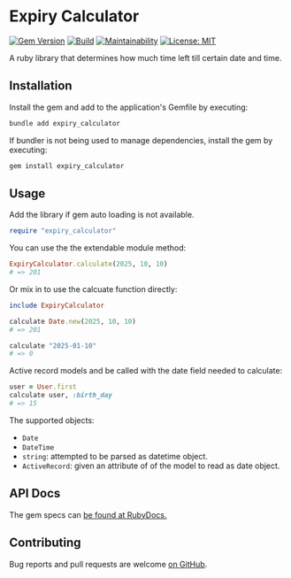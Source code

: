 # Expiry Calculator

[![Gem Version](https://badge.fury.io/rb/expiry_calculator.svg)](https://rubygems.org/gems/expiry_calculator)
[![Build](https://github.com/abarrak/expiry_calculator/actions/workflows/ci.yml/badge.svg)](https://github.com/abarrak/expiry_calculator/actions/workflows/ci.yml)
[![Maintainability](https://qlty.sh/badges/26185eb3-29df-401a-b266-ce7123b55fc3/maintainability.svg)](https://qlty.sh/gh/abarrak/projects/expiry_calculator)
[![License: MIT](https://img.shields.io/badge/License-MIT-yellow.svg)](https://opensource.org/licenses/MIT)


A ruby library that determines how much time left till certain date and time.

## Installation

Install the gem and add to the application's Gemfile by executing:

```bash
bundle add expiry_calculator
```

If bundler is not being used to manage dependencies, install the gem by executing:

```bash
gem install expiry_calculator
```

## Usage

Add the library if gem auto loading is not available.

```ruby
require "expiry_calculator"
```

You can use the the extendable module method:

```ruby
ExpiryCalculator.calculate(2025, 10, 10)
# => 201
```

Or mix in to use the calcuate function directly:

```ruby
include ExpiryCalculator

calculate Date.new(2025, 10, 10)
# => 201
```

```ruby
calculate "2025-01-10"
# => 0
```

Active record models and be called with the date field needed to calculate:

```ruby
user = User.first
calculate user, :birth_day
# => 15
```


The supported objects:

- `Date`
- `DateTime`
- `string`: attempted to be parsed as datetime object.
- `ActiveRecord`: given an attribute of of the model to read as date object.

## API Docs

The gem specs can [be found at RubyDocs.](https://www.rubydoc.info/gems/expiry_calculator)

## Contributing

Bug reports and pull requests are welcome [on GitHub](https://github.com/abarrak/expiry_calculator).

